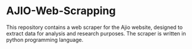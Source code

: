 # AJIO-Web-Scrapping
This repository contains a web scraper for the Ajio website, designed to extract data for analysis and research purposes. The scraper is written in python programming language.
